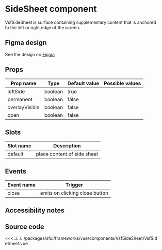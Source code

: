 #  SideSheet component

VsfSideSheet is surface containing supplementary content that is anchored to the left or right edge of the screen.


<Generate />

## Figma design

See the design on [Figma](https://www.figma.com/file/CWOkbpne0tDpSenT4ZEUTQ/%F0%9F%9B%A0-SFUI-2.0-%7C-Development?node-id=9533%3A21245&t=lM59iSQlhO3ltAko-0)

## Props


| Prop name             | Type                       | Default value | Possible values                        |
|-----------------------|----------------------------|---------------|----------------------------------------|
|  leftSide             |  boolean                   |  true         |                                        |
|  permanent            |  boolean                   |  false        |                                        |
|  overlayVisible       |  boolean                   |  false        |                                        |
|  open                 |  boolean                   |  false        |                                        |




## Slots

| Slot name       |            Description            |
| ---------       | :-------------------------------: |
|  default        |  place content of side sheet      |


## Events

| Event name |            Trigger               |
| ---------- | :----------------------------:   |
|  close     |  emits on clicking close button  |



## Accessibility notes


## Source code

<<<../../../packages/sfui/frameworks/vue/components/VsfSideSheet/VsfSideSheet.vue
